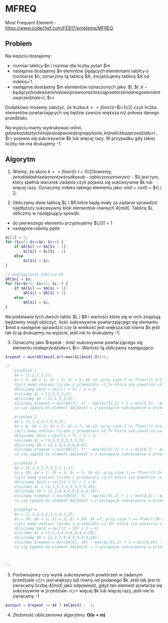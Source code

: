 # MFREQ

Most Frequent Element - https://www.codechef.com/FEB17/problems/MFREQ

## Problem

Na wejściu dostajemy: 
- rozmiar tablicy $n i rozmiar dla liczby pytań $m
- następnie dostajemy $n elemntów będących elementami tablicy o rozmiarze $n, oznaczmy tą tablicę $A, inicjalizujemy tablicę $A od indeksu 1.
- następnie dostajemy $m elementów oznaczonych jako: $l, $r, $k - będących indeksami na lewo i prawo oraz ilością powtórzeń danego elementu w przedziale <$l, $r> 

Dodatkowo możemy założyć, że liczba $k >= floor(($r-$l+1)/2) czyli liczba elementów powtarzających się będzie zawsze większa niż połowa danego przedziału.

Na wyjściu mamy wydrukować $m linii, gdzie każda z tych linii jest odpwoiedzią na pytanie, która liczba z przedziału <$l , $r> pojawia się sukcesywnie
$k lub więcej razy. W przypadku gdy takiej liczby nie ma drukujemy -1.

## Algorytm

1. Wiemy, że skoro $k >= floor(($r-$l+1)/2) to wiemy, że to dokładnie element ze środka sub-tablicy o rozmiarze ($r - $l) jest tym, który
spełnia warunek zadania czyli pojawia się sukcesywnie $k lub więcej razy. Oznaczmy indeks takiego elementu jako: $mid = ceil($l + $r) / 2; 

2. Obliczamy dwie tablicę $L i $R które będą miały za zadanie sprawdzić najdłuższy sukcesywny blok elementów równych $A[$mid]. 
Tablicę $L obliczmy w następujący sposób:
- do pierwszego elementu przypisujemy $L[0] = 1
- następnie robimy pętle
```php
$L[1] = 1;
for ($i=2; $i<=$n; $i++) {
    if $A[$i] == $A[$i - 1]:
        $L[$i] = $L[$i - 1]
    else
        $L[$i] = $i;
}

// analogicznie tablica $R
$R[$n] = $n;
for ($i=$n-1; $i<=1; $i--) {
    if $A[$i] == $A[$i + 1]:
        $R[$i] = $R[$i + 1]
    else
        $R[$i] = $i;
}

```
Na podstawie tych dwóch tablic $L i $R i wartości które się w nich znajdują będziemy mogli obliczyć, ilość sukcesywnie powtarzającego się elementu $mid
a następnie sprawdzić czy ta wielkość jest większa lub równa $k jeśli tak to ją drukujemy na wyjście, jeśli nie to drukujemy -1.

3. Oznaczmy jako $repeat - ilość sukcesywnie powtarzjącego się elementu $mid w przedziale <$l, $r>. Wartość tą obliczamy następująco:
```php
$repeat = min($R[$mid],$r)−max($L[$mid],$l)+1;

/* 
    przyklad 1 
    $A = [1,2,2,2,2];
    $n = 5; $m = 1; $l = 1; $r = 5; $k =3; przy czym 3 >= floor((5-1+1)/2) = 3 >= 2
    czyli mamy znalezc liczbe z przedzialu <1,5> ktora sie powatrza co najmniej $k = 3 razy
    obliczamy $mid = ceil(l + 5) / 2 = 3;
    oliczamy $L = [1,2,2,2,2]; 
    obliczamy $R = [1,5,5,5,5];
    oliczamy $repeat = min($R[3], 5) - max($L[3],1) + 1 = min(5,5) - max(2,1) + 1 = 5 - 2 + 1 = 4
    co się zgadza bo element $A[$mid] = 2 występuje sukcesywnie w przedziale <$l,$r> 4 razy

    przyklad 2 
    $A = [1,1,2,2,3,3,3,3];
    $n = 8; $m = 1; $l = 2; $r = 7; $k =3; przy czym 3 >= floor((7-2+1)/2) = 3 >= 3
    czyli mamy znalezc liczbe z przedzialu <2,7> ktora sie powatrza co najmniej $k = 3 razy
    obliczamy $mid = ceil(2 + 7) / 2 = 5;
    oliczamy $L = [1,1,3,3,5,5,5,5]; 
    obliczamy $R = [2,2,4,4,8,8,8,8];
    oliczamy $repeat = min($R[5], 7) - max($L[5],2) + 1 = min(8,7) - max(5,2) + 1 = 7 - 5 + 1 = 3
    co się zgadza bo element $A[$mid] = 3 występuje sukcesywnie w przedziale <$l,$r> 3 razy

    przyklad 3 
    $A = [1,1,2,2,3,3,3,3,1,2];
    $n = 10; $m = 1; $l = 2; $r = 5; $k =2; przy czym 2 >= floor((5-2+1)/2) = 2 >= 2
    czyli mamy znalezc liczbe z przedzialu <2,5> ktora sie powatrza co najmniej $k = 2 razy
    obliczamy $mid = ceil(2 + 5) / 2 = 4;
    oliczamy $L = [1,1,3,3,5,5,5,5,9,10]; 
    obliczamy $R = [2,2,4,4,8,8,8,8,9,10];
    oliczamy $repeat = min($R[4], 5) - max($L[4],2) + 1 = min(4,5) - max(3,2) + 1 = 4 - 3 + 1 = 2
    co się zgadza bo element $A[$mid] = 2 występuje sukcesywnie w przedziale <$l,$r> 2 razy

    przyklad 4 
    $A = [1,1,2,3,3,3,3,3,3,2];
    $n = 10; $m = 1; $l = 2; $r = 10; $k =7; przy czym 7 >= floor((10-2+1)/2) = 7 >= 4
    czyli mamy znalezc liczbe z przedzialu <2,10> ktora sie powatrza co najmniej $k = 7 razy
    obliczamy $mid = ceil(2 + 10) / 2 = 6;
    oliczamy $L = [1,1,3,4,4,4,4,4,4,10]; 
    obliczamy $R = [2,2,3,9,9,9,9,9,9,10];
    oliczamy $repeat = min($R[6], 10) - max($L[6],2) + 1 = min(9,10) - max(4,2) + 1 = 9 - 4 + 1 = 6 
    co się zgadza bo element $A[$mid] = 3 występuje sukcesywnie w przedziale <$l,$r> 6 razy
    


*/
```
5. Porównujemy czy wynik sukcesywnych powtórzeń w zadanym przedziale <$l,$r> jest większy lub równy od podanego $k 
Jeśli tak jest to zwracamy liczbę $A[$mid] jako odpowiedź, gdyż ten element powtarza się sukcesywnie w przedziale <$l,$r>
więcej $k lub więcej razy, jeśli nie to zwracamy -1

```php
$output = $repeat >= $k ? $A[$mid] : -1;
```

4. Złożoność obliczeniowa algorytmu: **O(n + m)**
 

